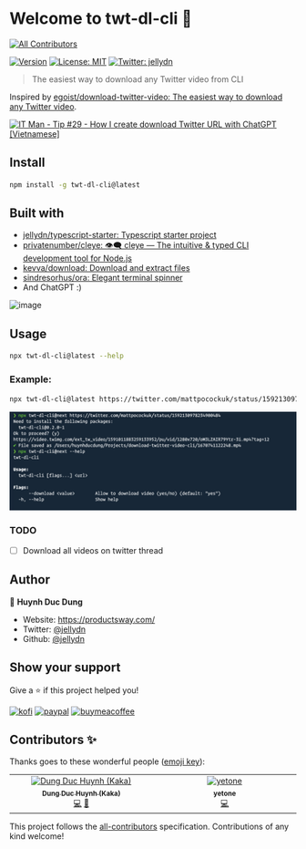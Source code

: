 # Welcome to twt-dl-cli 👋

<!-- ALL-CONTRIBUTORS-BADGE:START - Do not remove or modify this section -->

[![All Contributors](https://img.shields.io/badge/all_contributors-2-orange.svg?style=flat-square)](#contributors-)

<!-- ALL-CONTRIBUTORS-BADGE:END -->

[![Version](https://img.shields.io/npm/v/twt-dl-cli.svg)](https://www.npmjs.com/package/twt-dl-cli)
[![License: MIT](https://img.shields.io/badge/License-MIT-yellow.svg)](#)
[![Twitter: jellydn](https://img.shields.io/twitter/follow/jellydn.svg?style=social)](https://twitter.com/jellydn)

> The easiest way to download any Twitter video from CLI

Inspired by [egoist/download-twitter-video: The easiest way to download any Twitter video](https://github.com/egoist/download-twitter-video).

[![IT Man - Tip #29 - How I create download Twitter URL with ChatGPT [Vietnamese]](https://i.ytimg.com/vi/jiC7EmKT64U/hqdefault.jpg)](https://www.youtube.com/watch?v=jiC7EmKT64U)

## Install

```sh
npm install -g twt-dl-cli@latest
```

## Built with

- [jellydn/typescript-starter: Typescript starter project](https://github.com/jellydn/typescript-starter)
- [privatenumber/cleye: 👁‍🗨 cleye — The intuitive & typed CLI development tool for Node.js](https://github.com/privatenumber/cleye)
- [kevva/download: Download and extract files](https://github.com/kevva/download)
- [sindresorhus/ora: Elegant terminal spinner](https://github.com/sindresorhus/ora)
- And ChatGPT :)

<img width="1447" alt="image" src="https://user-images.githubusercontent.com/870029/206899075-3e620fb8-f210-488e-918e-6e6c876c8b19.png">

## Usage

```sh
npx twt-dl-cli@latest --help
```

### Example:

```sh
npx twt-dl-cli@latest https://twitter.com/mattpocockuk/status/1592130978234900484
```

![twt-dl-cli](usage.png)

### TODO

- [ ] Download all videos on twitter thread

## Author

👤 **Huynh Duc Dung**

- Website: https://productsway.com/
- Twitter: [@jellydn](https://twitter.com/jellydn)
- Github: [@jellydn](https://github.com/jellydn)

## Show your support

Give a ⭐️ if this project helped you!

[![kofi](https://img.shields.io/badge/Ko--fi-F16061?style=for-the-badge&logo=ko-fi&logoColor=white)](https://ko-fi.com/dunghd)
[![paypal](https://img.shields.io/badge/PayPal-00457C?style=for-the-badge&logo=paypal&logoColor=white)](https://paypal.me/dunghd)
[![buymeacoffee](https://img.shields.io/badge/Buy_Me_A_Coffee-FFDD00?style=for-the-badge&logo=buy-me-a-coffee&logoColor=black)](https://www.buymeacoffee.com/dunghd)

## Contributors ✨

Thanks goes to these wonderful people ([emoji key](https://allcontributors.org/docs/en/emoji-key)):

<!-- ALL-CONTRIBUTORS-LIST:START - Do not remove or modify this section -->
<!-- prettier-ignore-start -->
<!-- markdownlint-disable -->
<table>
  <tbody>
    <tr>
      <td align="center" valign="top" width="14.28%"><a href="https://productsway.com/"><img src="https://avatars.githubusercontent.com/u/870029?v=4?s=100" width="100px;" alt="Dung Duc Huynh (Kaka)"/><br /><sub><b>Dung Duc Huynh (Kaka)</b></sub></a><br /><a href="https://github.com/jellydn/twt-dl-cli/commits?author=jellydn" title="Code">💻</a> <a href="https://github.com/jellydn/twt-dl-cli/commits?author=jellydn" title="Documentation">📖</a></td>
      <td align="center" valign="top" width="14.28%"><a href="https://github.com/yetone"><img src="https://avatars.githubusercontent.com/u/1206493?v=4?s=100" width="100px;" alt="yetone"/><br /><sub><b>yetone</b></sub></a><br /><a href="https://github.com/jellydn/twt-dl-cli/commits?author=yetone" title="Code">💻</a></td>
    </tr>
  </tbody>
</table>

<!-- markdownlint-restore -->
<!-- prettier-ignore-end -->

<!-- ALL-CONTRIBUTORS-LIST:END -->

This project follows the [all-contributors](https://github.com/all-contributors/all-contributors) specification. Contributions of any kind welcome!
